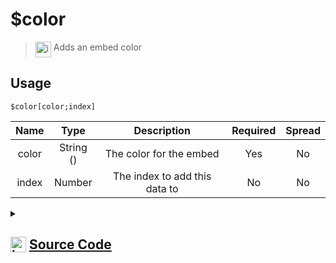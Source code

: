 # $color
> <img align="top" src="https://upload.wikimedia.org/wikipedia/commons/thumb/e/e4/Infobox_info_icon.svg/160px-Infobox_info_icon.svg.png?20150409153300" alt="image" width="25" height="auto"> Adds an embed color
## Usage
```
$color[color;index]
```
| Name | Type | Description | Required | Spread
| :---: | :---: | :---: | :---: | :---: |
color | String () | The color for the embed | Yes | No
index | Number | The index to add this data to | No | No
<details>
<summary>
    
## <img align="top" src="https://cdn4.iconfinder.com/data/icons/iconsimple-logotypes/512/github-512.png" alt="image" width="25" height="auto">  [Source Code](https://github.com/tryforge/ForgeScript-V2/blob/main/src/native/color.ts)
    
</summary>
    
```ts
import { ColorResolvable, Colors } from "discord.js"
import { ArgType, NativeFunction, Return } from "../structures"

export default new NativeFunction({
    name: "$color",
    version: "1.0.0",
    description: "Adds an embed color",
    unwrap: true,
    args: [
        {
            name: "color",
            description: "The color for the embed",
            required: true,
            enum: Colors,
            type: ArgType.String,
            rest: false
        },
        {
            name: "index",
            description: "The index to add this data to",
            rest: false,
            type: ArgType.Number
        }
    ],
    brackets: true,
    execute(ctx, [ color, index ]) {
        ctx.container.embed((index ?? 1) - 1).setColor(color as ColorResolvable)
        return Return.success()
    },
})
```
    
</details>